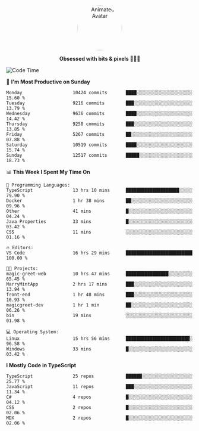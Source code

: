 
<div align="center">
  <img 
    src="https://i.postimg.cc/W1R4TF4j/d6kpuve-c97567cf-518b-4b86-a271-5c89d88d22f7.gif" 
    width="120" 
    height="120" 
    alt="Animated Avatar" 
    style="border-radius: 50%;" 
  />
  
  <strong>Obsessed with bits & pixels 🧑‍💻🎨</strong>
</div>


<!--
### 🛠️ Main Tech Stack

<div align="center">
  <img src="https://cdn.jsdelivr.net/gh/devicons/devicon/icons/javascript/javascript-original.svg" height="25" alt="JavaScript" />
  <img src="https://cdn.jsdelivr.net/gh/devicons/devicon/icons/react/react-original.svg" height="25" alt="React" />
  <img src="https://cdn.jsdelivr.net/gh/devicons/devicon/icons/cplusplus/cplusplus-original.svg" height="25" alt="C++" />
  <img src="https://cdn.jsdelivr.net/gh/devicons/devicon/icons/rust/rust-original.svg" height="25" alt="Rust" />
  <img src="https://cdn.jsdelivr.net/gh/devicons/devicon/icons/java/java-original.svg" height="25" alt="Java" />
  <img src="https://skillicons.dev/icons?i=mysql" height="25" alt="MySQL" />
  <img src="https://skillicons.dev/icons?i=pr" height="25" alt="Premiere Pro" />
</div> -->

<!--START_SECTION:waka-->
![Code Time](http://img.shields.io/badge/Code%20Time-2%2C625%20hrs%2016%20mins-blue)

📅 **I'm Most Productive on Sunday** 

```text
Monday                   10424 commits       ████░░░░░░░░░░░░░░░░░░░░░   15.60 % 
Tuesday                  9216 commits        ███░░░░░░░░░░░░░░░░░░░░░░   13.79 % 
Wednesday                9636 commits        ████░░░░░░░░░░░░░░░░░░░░░   14.42 % 
Thursday                 9258 commits        ███░░░░░░░░░░░░░░░░░░░░░░   13.85 % 
Friday                   5267 commits        ██░░░░░░░░░░░░░░░░░░░░░░░   07.88 % 
Saturday                 10519 commits       ████░░░░░░░░░░░░░░░░░░░░░   15.74 % 
Sunday                   12517 commits       █████░░░░░░░░░░░░░░░░░░░░   18.73 % 
```


📊 **This Week I Spent My Time On** 

```text
💬 Programming Languages: 
TypeScript               13 hrs 10 mins      ████████████████████░░░░░   79.90 % 
Docker                   1 hr 38 mins        ██░░░░░░░░░░░░░░░░░░░░░░░   09.96 % 
Other                    41 mins             █░░░░░░░░░░░░░░░░░░░░░░░░   04.24 % 
Java Properties          33 mins             █░░░░░░░░░░░░░░░░░░░░░░░░   03.42 % 
CSS                      11 mins             ░░░░░░░░░░░░░░░░░░░░░░░░░   01.16 % 

🔥 Editors: 
VS Code                  16 hrs 29 mins      █████████████████████████   100.00 % 

🐱‍💻 Projects: 
magic-greet-web          10 hrs 47 mins      ████████████████░░░░░░░░░   65.45 % 
MarryMintApp             2 hrs 17 mins       ███░░░░░░░░░░░░░░░░░░░░░░   13.94 % 
front-end                1 hr 48 mins        ███░░░░░░░░░░░░░░░░░░░░░░   10.93 % 
magicgreet-dev           1 hr 1 min          ██░░░░░░░░░░░░░░░░░░░░░░░   06.26 % 
bin                      19 mins             ░░░░░░░░░░░░░░░░░░░░░░░░░   01.98 % 

💻 Operating System: 
Linux                    15 hrs 56 mins      ████████████████████████░   96.58 % 
Windows                  33 mins             █░░░░░░░░░░░░░░░░░░░░░░░░   03.42 % 
```

**I Mostly Code in TypeScript** 

```text
TypeScript               25 repos            ██████░░░░░░░░░░░░░░░░░░░   25.77 % 
JavaScript               11 repos            ███░░░░░░░░░░░░░░░░░░░░░░   11.34 % 
C#                       4 repos             █░░░░░░░░░░░░░░░░░░░░░░░░   04.12 % 
CSS                      2 repos             █░░░░░░░░░░░░░░░░░░░░░░░░   02.06 % 
MDX                      2 repos             █░░░░░░░░░░░░░░░░░░░░░░░░   02.06 % 
```




<!--END_SECTION:waka-->
